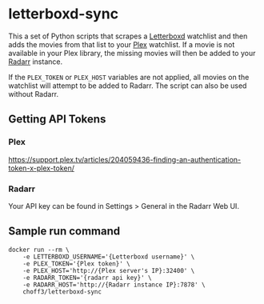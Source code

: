 # letterboxd-sync

This a set of Python scripts that scrapes a [Letterboxd](https://letterboxd.com) watchlist and then adds the movies from that list to your [Plex](https://www.plex.tv/) watchlist. If a movie is not available in your Plex library, the missing movies will then be added to your [Radarr](https://github.com/Radarr/Radarr) instance. 

If the `PLEX_TOKEN` or `PLEX_HOST` variables are not applied, all movies on the watchlist will attempt to be added to Radarr. The script can also be used without Radarr.

## Getting API Tokens
### Plex
https://support.plex.tv/articles/204059436-finding-an-authentication-token-x-plex-token/

### Radarr
Your API key can be found in Settings > General in the Radarr Web UI.

## Sample run command
```
docker run --rm \
    -e LETTERBOXD_USERNAME='{Letterboxd username}' \
    -e PLEX_TOKEN='{Plex token}' \
    -e PLEX_HOST='http://{Plex server's IP}:32400' \
    -e RADARR_TOKEN='{radarr api key}' \
    -e RADARR_HOST='http://{Radarr instance IP}:7878' \
    choff3/letterboxd-sync
```